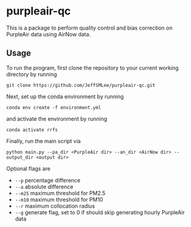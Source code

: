 # purpleair-qc

This is a package to perform quality control and bias correction on PurpleAir data using AirNow data.

## Usage

To run the program, first clone the repository to your current working directory by running

  `git clone https://github.com/JeffSMLee/purpleair-qc.git`

Next, set up the conda environment by running

  `conda env create -f environment.yml`

and activate the environment by running

  `conda activate rrfs`

Finally, run the main script via

  `python main.py --pa_dir <PurpleAir dir> --an_dir <AirNow dir> --output_dir <output dir>`

Optional flags are
- `--p` percentage difference
- `--a` absolute difference
- `--m25` maximum threshold for PM2.5
- `--m10` maximum threshold for PM10
- `--r` maximum collocation radius
- `--g` generate flag, set to 0 if should skip generating hourly PurpleAir data
